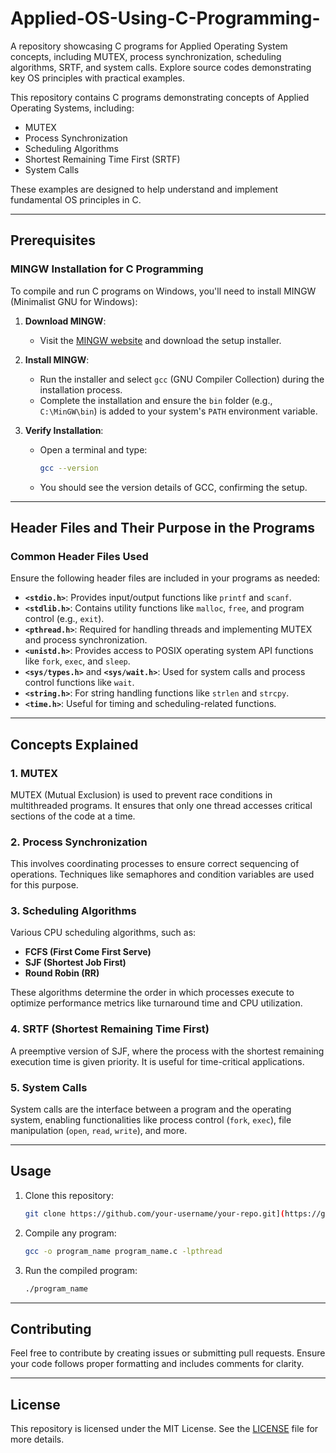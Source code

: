 # Applied-OS-Using-C-Programming-
A repository showcasing C programs for Applied Operating System concepts, including MUTEX, process synchronization, scheduling algorithms, SRTF, and system calls. Explore source codes demonstrating key OS principles with practical examples.

This repository contains C programs demonstrating concepts of Applied Operating Systems, including:
- MUTEX
- Process Synchronization
- Scheduling Algorithms
- Shortest Remaining Time First (SRTF)
- System Calls

These examples are designed to help understand and implement fundamental OS principles in C.

---

## Prerequisites

### MINGW Installation for C Programming
To compile and run C programs on Windows, you'll need to install MINGW (Minimalist GNU for Windows):

1. **Download MINGW**:
   - Visit the [MINGW website](https://sourceforge.net/projects/mingw/) and download the setup installer.

2. **Install MINGW**:
   - Run the installer and select `gcc` (GNU Compiler Collection) during the installation process.
   - Complete the installation and ensure the `bin` folder (e.g., `C:\MinGW\bin`) is added to your system's `PATH` environment variable.

3. **Verify Installation**:
   - Open a terminal and type:
     ```bash
     gcc --version
     ```
   - You should see the version details of GCC, confirming the setup.

---

## Header Files and Their Purpose in the Programs

### Common Header Files Used
Ensure the following header files are included in your programs as needed:

- **`<stdio.h>`**: Provides input/output functions like `printf` and `scanf`.
- **`<stdlib.h>`**: Contains utility functions like `malloc`, `free`, and program control (e.g., `exit`).
- **`<pthread.h>`**: Required for handling threads and implementing MUTEX and process synchronization.
- **`<unistd.h>`**: Provides access to POSIX operating system API functions like `fork`, `exec`, and `sleep`.
- **`<sys/types.h>`** and **`<sys/wait.h>`**: Used for system calls and process control functions like `wait`.
- **`<string.h>`**: For string handling functions like `strlen` and `strcpy`.
- **`<time.h>`**: Useful for timing and scheduling-related functions.

---

## Concepts Explained

### 1. MUTEX
MUTEX (Mutual Exclusion) is used to prevent race conditions in multithreaded programs. It ensures that only one thread accesses critical sections of the code at a time.

### 2. Process Synchronization
This involves coordinating processes to ensure correct sequencing of operations. Techniques like semaphores and condition variables are used for this purpose.

### 3. Scheduling Algorithms
Various CPU scheduling algorithms, such as:
- **FCFS (First Come First Serve)**
- **SJF (Shortest Job First)**
- **Round Robin (RR)**

These algorithms determine the order in which processes execute to optimize performance metrics like turnaround time and CPU utilization.

### 4. SRTF (Shortest Remaining Time First)
A preemptive version of SJF, where the process with the shortest remaining execution time is given priority. It is useful for time-critical applications.

### 5. System Calls
System calls are the interface between a program and the operating system, enabling functionalities like process control (`fork`, `exec`), file manipulation (`open`, `read`, `write`), and more.

---

## Usage

1. Clone this repository:
   ```bash
   git clone https://github.com/your-username/your-repo.git](https://github.com/Rabin-Mishra/Applied-OS-Using-C-Programming-.git
   ```

2. Compile any program:
   ```bash
   gcc -o program_name program_name.c -lpthread
   ```

3. Run the compiled program:
   ```bash
   ./program_name
   ```

---

## Contributing
Feel free to contribute by creating issues or submitting pull requests. Ensure your code follows proper formatting and includes comments for clarity.

---

## License
This repository is licensed under the MIT License. See the [LICENSE](LICENSE) file for more details.
```

